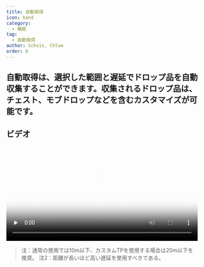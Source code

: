 ```yaml
---
title: 自動取得
icon: hand
category:
  - 機能
tag:
  - 自動取得
author: Schvis, Chloe
order: 6
---
```


## 自動取得は、選択した範囲と遅延でドロップ品を自動収集することができます。収集されるドロップ品は、チェスト、モブドロップなどを含むカスタマイズが可能です。

## ビデオ

<video controls preload="none" width="100%" poster="https://nextcloud.atruicardona.xyz/s/ekNmga3Ffe9TxDN/preview"><source src="https://nextcloud.atruicardona.xyz/s/ekNmga3Ffe9TxDN/download" type="video/mp4"></video>

> 注：通常の使用では10m以下、カスタムTPを使用する場合は20m以下を推奨。
> 注2：距離が長いほど高い遅延を使用すべきである。
